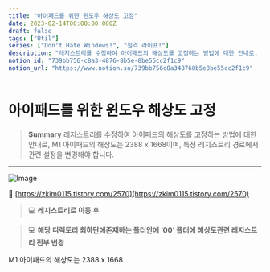 ```yaml
---
title: "아이패드를 위한 윈도우 해상도 고정"
date: 2023-02-14T00:00:00.000Z
draft: false
tags: ["Util"]
series: ["Don't Hate Windows!", "원격 라이프!"]
description: "레지스트리를 수정하여 아이패드의 해상도를 고정하는 방법에 대한 안내로, M1 아이패드의 해상도는 2388 x 1668이며, 특정 레지스트리 경로에서 관련 설정을 변경해야 합니다."
notion_id: "739bb756-c8a3-4876-8b5e-8be55cc2f1c9"
notion_url: "https://www.notion.so/739bb756c8a348768b5e8be55cc2f1c9"
---
```


# 아이패드를 위한 윈도우 해상도 고정

> **Summary**
> 레지스트리를 수정하여 아이패드의 해상도를 고정하는 방법에 대한 안내로, M1 아이패드의 해상도는 2388 x 1668이며, 특정 레지스트리 경로에서 관련 설정을 변경해야 합니다.

---

![Image](https://prod-files-secure.s3.us-west-2.amazonaws.com/09ccd4d5-876c-4bba-bbdf-cc77a0a11257/b7623eea-09e2-4614-b139-d8ffeaa13cf0/Untitled.png?X-Amz-Algorithm=AWS4-HMAC-SHA256&X-Amz-Content-Sha256=UNSIGNED-PAYLOAD&X-Amz-Credential=ASIAZI2LB466VJN776R4%2F20250724%2Fus-west-2%2Fs3%2Faws4_request&X-Amz-Date=20250724T083838Z&X-Amz-Expires=3600&X-Amz-Security-Token=IQoJb3JpZ2luX2VjEAAaCXVzLXdlc3QtMiJHMEUCIBIOoit%2FXvbhW11024XxSh3M9kj0%2FenHi%2FCHtSCrZG%2FvAiEA4OwuBz6iCeVWxkL4xo1rI0YbsqA1UZwm9QOR%2F8PeDBsq%2FwMIKRAAGgw2Mzc0MjMxODM4MDUiDDmo2lll3bKT3lqr%2BircA7xcD6ogKm6Kdj715FUYuuhyJBmdP5bIIq%2Fsp8kGvl2kACldZ438mmQzmVgQe%2FPBLKxC4kLJP1FygsfT5YdLy5fGZ5sxrNEBrC8q2GfuL9VsuTValDHKIYeupDmMZcgVbCZIFY6OaM7ZTz%2FUlzKVIXH%2FChE8zukXKHnSd%2BvtgP4QBBrKp%2F3SfPPgcRaD0mc1S53re2sGuWeKBG1%2FGyNrH7nqCYRDB35LWKgMHA2lcB4ax1z02iJAik%2F29yYSonqmHhEDJlIXic2Uz9V8JP%2Bnq%2BCMLnvaqH5bsmKSCPWMsQ8hRlnT1AMQk2LmG1uH0rigWKySyYCIf9DisJDpTOlSzBsO0QRwiO%2Bw183OArxw7VbV0nCKJ8rnwJzfG%2BOgqln4HkjqFMZYZoZn2mQSm2w61znpwtfwGj38MPwaCyx8Lx9AOunKHr%2FRQ7PKc0Ec9YN9UmTcH%2Bnz5OO2lyRt8TH5NaswhQUs6tm%2FZeU42gKJCHvOzkyjiMUdXuRwDNj%2FjAAi2D%2B3IUq7iqFdBL5sgUuO9ScuOzRmaGOcHZW32RECezuIDESXpVnwgL7b9xNtESY05C6UzbnmhdXJ62hOE7yZ7b76cyi7MnBscVrKm59kGXrLnHeK%2BWHGNeRs3q%2B4MJDPh8QGOqUBHI2SyuS%2BN%2BHACsAI9EjThBNZLWVAHLpmW6OzfOnLY8yuTXu0xczveegyc0%2FymNmBdopok0cg4fg0Pq4D%2BWebgHxuHmk9%2FbYljMVgYMVNbEtkrdaRWYgIjYe0DizcV85Ka9n3ZVkpa38glOzP1nZjnJHcnqA8HvzlkEaI%2BpsEoMFVv1GsWLFV9IpzvgoBlyZHWZ5Geqw4ssTYauue5etQS62jfQZ9&X-Amz-Signature=63b8209498ad721cbc7000a352d50aa3154470d1192e95f8010f364d4f1dbca1&X-Amz-SignedHeaders=host&x-amz-checksum-mode=ENABLED&x-id=GetObject)

🔗 [https://zkim0115.tistory.com/2570](https://zkim0115.tistory.com/2570)

> 💻 **레지스트리로 이동 후**

> 💻 **해당 디렉토리 최하단에존재하는 폴더안에 ‘00’ 폴더에 해상도관련 레지스트리 전부 변경**

M1 아이패드의 해상도는 2388 x 1668

